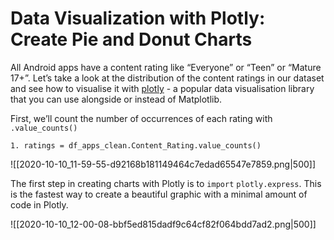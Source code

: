 # Data Visualization with Plotly: Create Pie and Donut Charts

All Android apps have a content rating like “Everyone” or “Teen” or “Mature 17+”. Let’s take a look at the distribution of the content ratings in our dataset and see how to visualise it with [plotly](https://plotly.com/python/) - a popular data visualisation library that you can use alongside or instead of Matplotlib.

First, we’ll count the number of occurrences of each rating with `.value_counts()`

`1. ratings = df_apps_clean.Content_Rating.value_counts()`

![[2020-10-10_11-59-55-d92168b181149464c7edad65547e7859.png|500]]

The first step in creating charts with Plotly is to `import` `plotly.express`. This is the fastest way to create a beautiful graphic with a minimal amount of code in Plotly.

![[2020-10-10_12-00-08-bbf5ed815dadf9c64cf82f064bdd7ad2.png|500]]

